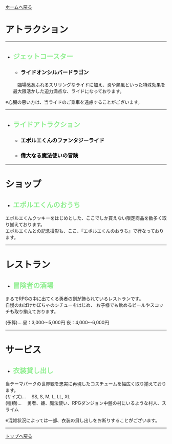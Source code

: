 [ホームへ戻る](https://takajo-soft03.github.io/EUROPE)


# アトラクション
****************
* ## <span style="color:Lightgreen;">ジェットコースター</span>
    * ### <span style="color:black;">ライドオンシルバードラゴン</span>
    　臨場感あふれるスリリングなライドに加え、炎や熱風といった特殊効果を最大限活かした迫力満点な、ライドになっております。  

※心臓の悪い方は、当ライドのご乗車を遠慮することがございます。  
****************   
* ## <span style="color:Lightgreen;">ライドアトラクション</span>
    * ### <span style="color:black;">エポルエくんのファンタジーライド</span>
        
    * ### <span style="color:black;">偉大なる魔法使いの冒険</span>

****************
# ショップ
* ## <span style="color:Lightgreen;">エポルエくんのおうち</span>
エポルエくんクッキーをはじめとした、ここでしか買えない限定商品を数多く取り揃えております。  
エポルエくんとの記念撮影も、ここ、『エポルエくんのおうち』で行なっております。  

****************
# レストラン
* ## <span style="color:Lightgreen;">冒険者の酒場</span>
まるでRPGの中に出てくる勇者の剣が飾られているレストランです。  
自慢のおばけかぼちゃのシチューをはじめ、
お子様でも飲めるビールやスコッチも取り揃えております。  

(予算)…
昼：3,000〜5,000円
夜：4,000〜6,000円

****************
# サービス
* ## <span style="color:Lightgreen;">衣装貸し出し</span>
当テーマパークの世界観を忠実に再現したコスチュームを幅広く取り揃えております。  
(サイズ)…
　SS, S, M, L, LL, XL  
(種類)…
　勇者、姫、魔法使い、RPGダンジョン中盤の村にいるような村人、スライム  

※混雑状況によっては一部、衣装の貸し出しをお断りすることがございます。

***************
[トップへ戻る](https://takajo-soft03.github.io/EUROPE/attraction)
